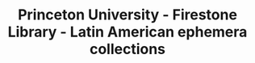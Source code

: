 ---
layout: repo
title: "Princeton University - Firestone Library - Latin American ephemera collections"
id: 12840
permalink: repos/12840/
---